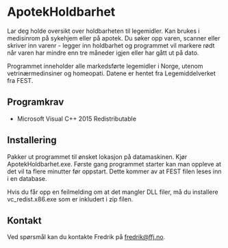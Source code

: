 # ApotekHoldbarhet
Lar deg holde oversikt over holdbarheten til legemidler. Kan brukes i medisinrom på sykehjem eller på apotek. Du søker opp varen, scanner eller skriver inn varenr - legger inn holdbarhet og programmet vil markere rødt når varen har mindre enn tre måneder igjen eller har gått ut på dato.

Programmet inneholder alle markedsførte legemidler i Norge, utenom vetrinærmedinsiner og homeopati. Datene er hentet fra Legemiddelverket fra FEST.

## Programkrav
* Microsoft Visual C++ 2015 Redistributable

## Installering
Pakker ut programmet til ønsket lokasjon på datamaskinen. Kjør ApotekHoldbarhet.exe. Første gang programmet starter kan man oppleve at det vil ta flere minutter før oppstart. Dette kommer av at FEST filen leses inn i en database. 

Hvis du får opp en feilmelding om at det mangler DLL filer, må du installere vc_redist.x86.exe som er inkludert i zip filen.

## Kontakt
Ved spørsmål kan du kontakte Fredrik på fredrik@ffj.no.
